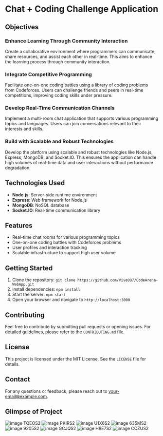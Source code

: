 # Chat + Coding Challenge Application

## Objectives

### Enhance Learning Through Community Interaction
Create a collaborative environment where programmers can communicate, share resources, and assist each other in real-time. This aims to enhance the learning process through community interaction.

### Integrate Competitive Programming
Facilitate one-on-one coding battles using a library of coding problems from Codeforces. Users can challenge friends and peers in real-time competitions, improving coding skills under pressure.

### Develop Real-Time Communication Channels
Implement a multi-room chat application that supports various programming topics and languages. Users can join conversations relevant to their interests and skills.

### Build with Scalable and Robust Technologies
Develop the platform using scalable and robust technologies like Node.js, Express, MongoDB, and Socket.IO. This ensures the application can handle high volumes of real-time data and user interactions without performance degradation.

## Technologies Used
- **Node.js**: Server-side runtime environment
- **Express**: Web framework for Node.js
- **MongoDB**: NoSQL database
- **Socket.IO**: Real-time communication library

## Features
- Real-time chat rooms for various programming topics
- One-on-one coding battles with Codeforces problems
- User profiles and interaction tracking
- Scalable infrastructure to support high user volume

## Getting Started
1. Clone the repository: `git clone https://github.com/Vive007/CodeArena-WebApp.git`
2. Install dependencies: `npm install`
3. Start the server: `npm start`
4. Open your browser and navigate to `http://localhost:3000`

## Contributing
Feel free to contribute by submitting pull requests or opening issues. For detailed guidelines, please refer to the `CONTRIBUTING.md` file.

## License
This project is licensed under the MIT License. See the `LICENSE` file for details.

## Contact
For any questions or feedback, please reach out to [your-email@example.com](mailto:your-email@example.com).
## Glimpse of Project
 ![image TQEOS2](https://github.com/user-attachments/assets/ce27625c-1d47-4fa7-ab57-979f6b2e50f6)
  ![image PKIRS2](https://github.com/user-attachments/assets/9641e611-9122-4864-b24c-b6dafdfe83d7)
 ![image U1X6S2](https://github.com/user-attachments/assets/b15adfe7-6ea8-427b-939a-dd3d2f2999b0)
 ![image 635MS2](https://github.com/user-attachments/assets/628c1c7d-e81e-408d-a557-345a88526fc0)
![image 9205S2](https://github.com/user-attachments/assets/e4ec0977-5af9-4ea3-a3a7-c3f29365c73b)
![image GCJQS2](https://github.com/user-attachments/assets/240c5b02-49f0-4869-962e-13a6d6fc0056)
![image H8E7S2](https://github.com/user-attachments/assets/c73f56aa-f982-4a0a-a532-1f495f3b781e)
![image CCZUS2](https://github.com/user-attachments/assets/0fe7e3fe-ed6f-4340-b8f2-e20dbae2af60)



